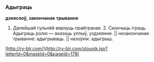 ### Адыграць
**дзеяслоў, закончанае трыванне**

1. Далейшай гульнёй вярнуць прайгранае. 2. Скончыць іграць. Адыграць ролю — аказаць уплыў, уздзеянне. || незакончанае трыванне: адыгрываць. || назоўнік: адыгрыш.

<a rel="author">[http://rv-blr.com/](http://rv-blr.com/slounik.jsp?letterId=0&maskId=0&pageId=178)</a>
